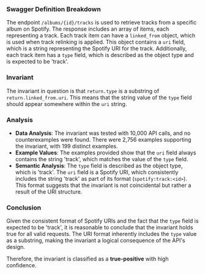 ### Swagger Definition Breakdown
The endpoint `/albums/{id}/tracks` is used to retrieve tracks from a specific album on Spotify. The response includes an array of items, each representing a track. Each track item can have a `linked_from` object, which is used when track relinking is applied. This object contains a `uri` field, which is a string representing the Spotify URI for the track. Additionally, each track item has a `type` field, which is described as the object type and is expected to be 'track'.

### Invariant
The invariant in question is that `return.type` is a substring of `return.linked_from.uri`. This means that the string value of the `type` field should appear somewhere within the `uri` string.

### Analysis
- **Data Analysis**: The invariant was tested with 10,000 API calls, and no counterexamples were found. There were 2,756 examples supporting the invariant, with 199 distinct examples.
- **Example Values**: The examples provided show that the `uri` field always contains the string 'track', which matches the value of the `type` field.
- **Semantic Analysis**: The `type` field is described as the object type, which is 'track'. The `uri` field is a Spotify URI, which consistently includes the string 'track' as part of its format (`spotify:track:<id>`). This format suggests that the invariant is not coincidental but rather a result of the URI structure.

### Conclusion
Given the consistent format of Spotify URIs and the fact that the `type` field is expected to be 'track', it is reasonable to conclude that the invariant holds true for all valid requests. The URI format inherently includes the `type` value as a substring, making the invariant a logical consequence of the API's design.

Therefore, the invariant is classified as a **true-positive** with high confidence.
